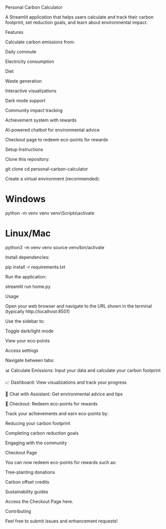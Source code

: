 Personal Carbon Calculator

A Streamlit application that helps users calculate and track their carbon footprint, set reduction goals, and learn about environmental impact.

Features

Calculate carbon emissions from:

Daily commute

Electricity consumption

Diet

Waste generation

Interactive visualizations

Dark mode support

Community impact tracking

Achievement system with rewards

AI-powered chatbot for environmental advice

Checkout page to redeem eco-points for rewards

Setup Instructions

Clone this repository:

git clone <repository-url>
cd personal-carbon-calculator

Create a virtual environment (recommended):

# Windows
python -m venv venv
venv\Scripts\activate

# Linux/Mac
python3 -m venv venv
source venv/bin/activate

Install dependencies:

pip install -r requirements.txt

Run the application:

streamlit run home.py

Usage

Open your web browser and navigate to the URL shown in the terminal (typically http://localhost:8501)

Use the sidebar to:

Toggle dark/light mode

View your eco-points

Access settings

Navigate between tabs:

📊 Calculate Emissions: Input your data and calculate your carbon footprint

📈 Dashboard: View visualizations and track your progress

💬 Chat with Assistant: Get environmental advice and tips

🛒 Checkout: Redeem eco-points for rewards

Track your achievements and earn eco-points by:

Reducing your carbon footprint

Completing carbon reduction goals

Engaging with the community

Checkout Page

You can now redeem eco-points for rewards such as:

Tree-planting donations

Carbon offset credits

Sustainability guides

Access the Checkout Page here.

Contributing

Feel free to submit issues and enhancement requests!

